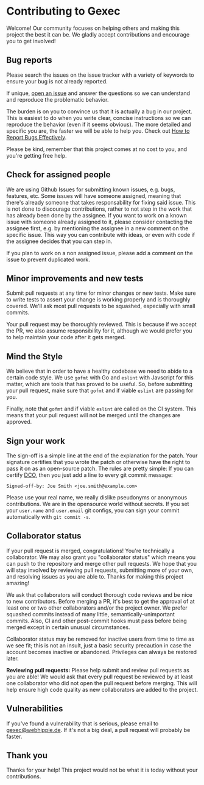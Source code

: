 # Contributing to Gexec

Welcome! Our community focuses on helping others and making this project the
best it can be. We gladly accept contributions and encourage you to get
involved!

## Bug reports

Please search the issues on the issue tracker with a variety of keywords to
ensure your bug is not already reported.

If unique, [open an issue][issues] and answer the questions so we can understand
and reproduce the problematic behavior.

The burden is on you to convince us that it is actually a bug in our project.
This is easiest to do when you write clear, concise instructions so we can
reproduce the behavior (even if it seems obvious). The more detailed and
specific you are, the faster we will be able to help you. Check out
[How to Report Bugs Effectively][bugreport].

Please be kind, remember that this project comes at no cost to you, and you're
getting free help.

## Check for assigned people

We are using Github Issues for submitting known issues, e.g. bugs, features,
etc. Some issues will have someone assigned, meaning that there's already
someone that takes responsability for fixing said issue. This is not done to
discourage contributions, rather to not step in the work that has already been
done by the assignee. If you want to work on a known issue with someone already
assigned to it, please consider contacting the assignee first, e.g. by
mentioning the assignee in a new comment on the specific issue. This way you can
contribute with ideas, or even with code if the assignee decides that you can
step in.

If you plan to work on a non assigned issue, please add a comment on the issue
to prevent duplicated work.

## Minor improvements and new tests

Submit pull requests at any time for minor changes or new tests. Make sure to
write tests to assert your change is working properly and is thoroughly covered.
We'll ask most pull requests to be squashed, especially with small commits.

Your pull request may be thoroughly reviewed. This is because if we accept the
PR, we also assume responsibility for it, although we would prefer you to help
maintain your code after it gets merged.

## Mind the Style

We believe that in order to have a healthy codebase we need to abide to a
certain code style. We use `gofmt` with Go and `eslint` with Javscript for this
matter, which are tools that has proved to be useful. So, before submitting your
pull request, make sure that `gofmt` and if viable `eslint` are passing for you.

Finally, note that `gofmt` and if viable `eslint` are called on the CI system.
This means that your pull request will not be merged until the changes are
approved.

## Sign your work

The sign-off is a simple line at the end of the explanation for the patch. Your
signature certifies that you wrote the patch or otherwise have the right to pass
it on as an open-source patch. The rules are pretty simple: If you can certify
[DCO](./DCO), then you just add a line to every git commit message:

```console
Signed-off-by: Joe Smith <joe.smith@example.com>
```

Please use your real name, we really dislike pseudonyms or anonymous
contributions. We are in the opensource world without secrets. If you set your
`user.name` and `user.email` git configs, you can sign your commit automatically
with `git commit -s`.

## Collaborator status

If your pull request is merged, congratulations! You're technically a
collaborator. We may also grant you "collaborator status" which means you can
push to the repository and merge other pull requests. We hope that you will stay
involved by reviewing pull requests, submitting more of your own, and resolving
issues as you are able to. Thanks for making this project amazing!

We ask that collaborators will conduct thorough code reviews and be nice to new
contributors. Before merging a PR, it's best to get the approval of at least one
or two other collaborators and/or the project owner. We prefer squashed commits
instead of many little, semantically-unimportant commits. Also, CI and other
post-commit hooks must pass before being merged except in certain unusual
circumstances.

Collaborator status may be removed for inactive users from time to time as we
see fit; this is not an insult, just a basic security precaution in case the
account becomes inactive or abandoned. Privileges can always be restored later.

**Reviewing pull requests:** Please help submit and review pull requests as you
are able! We would ask that every pull request be reviewed by at least one
collaborator who did not open the pull request before merging. This will help
ensure high code quality as new collaborators are added to the project.

## Vulnerabilities

If you've found a vulnerability that is serious, please email to
gexec@webhippie.de. If it's not a big deal, a pull request will probably be
faster.

## Thank you

Thanks for your help! This project would not be what it is today without your
contributions.

[issues]: https://github.com/gexec/terraform-provider-gexec/issues
[bugreport]: http://www.chiark.greenend.org.uk/~sgtatham/bugs.html
